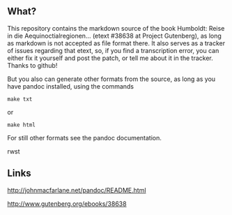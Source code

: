 ## What?

This repository contains the markdown source of
the book Humboldt: Reise in die Aequinoctialregionen...
(etext #38638 at Project Gutenberg), as long as markdown
is not accepted as file format there. It also serves
as a tracker of issues regarding that etext, so, if
you find a transcription error, you can either fix it
yourself and post the patch, or tell me about it in
the tracker. Thanks to github!

But you also can generate other formats from the source,
as long as you have pandoc installed, using the commands

    make txt

or

    make html

For still other formats see the pandoc documentation.

rwst

## Links

http://johnmacfarlane.net/pandoc/README.html

http://www.gutenberg.org/ebooks/38638
